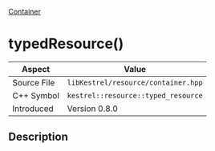 [Container](index)
# typedResource()
| Aspect | Value |
| --- | --- |
| Source File | `libKestrel/resource/container.hpp` |
| C++ Symbol | `kestrel::resource::typed_resource` |
| Introduced | Version 0.8.0 |
## Description

